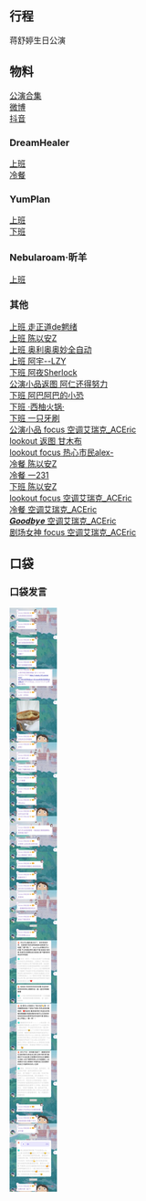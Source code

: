 ## 行程
蒋舒婷生日公演

## 物料
[公演合集](https://www.bilibili.com/video/BV1iP4y13738)<br>
[微博](https://weibo.com/5228056212/L4H5TwHbT)<br>
[抖音](https://www.douyin.com/video/7038100255388241188)
### DreamHealer
[上班](https://weibo.com/6375088879/L4DSDi4sm)<br>
[冷餐](https://weibo.com/6375088879/L4FAlAtEj)<br>
### YumPlan
[上班](https://weibo.com/7335378002/L4DUt0JTI)<br>
[下班](https://weibo.com/7335378002/L4HHIdhks)<br>
### Nebularoam·昕羊
[上班](https://weibo.com/7584954147/L4Ery3xGG)
### 其他
[上班 走正道de魍绪](https://weibo.com/6491366705/L4DQz4EIQ)<br>
[上班 陈以安Z](https://weibo.com/6430855949/L4DW8uhVo)<br>
[上班 奥利奥奥妙全自动](https://weibo.com/6421281458/L4E0o30G7)<br>
[上班 阿宇--LZY](https://weibo.com/5499807573/L4GariYws)<br>
[下班 阿夜Sherlock](https://weibo.com/7591734803/L4HbEv4xJ)<br>
[公演小品返图 阿仁还得努力](https://weibo.com/3984479942/L4HmSDyrX)<br>
[下班 阿巴阿巴的小恐](https://weibo.com/2811830851/L4Hvkd8yg)<br>
[下班 ·西柚火锅·](https://weibo.com/1657088840/L4Ie0vHSI)<br>
[下班 一只牙刷](https://weibo.com/1856999022/L4HM68TRF)<br>
[公演小品 focus 空调艾瑞克_ACEric](https://weibo.com/6284574909/L4PQc7LM8)<br>
[lookout 返图 甘木布](https://weibo.com/2021406677/L4MLRD2hJ)<br>
[lookout focus 热心市民alex-](https://weibo.com/2971625284/L4MhtcvT0J)<br>
[冷餐 陈以安Z](https://weibo.com/6430855949/L4M7G1Lek)<br>
[冷餐 一231](https://weibo.com/6067142592/L4Rd3iw4Z)<br>
[下班 陈以安Z](https://weibo.com/6430855949/L4VkJfqiY)<br>
[lookout focus 空调艾瑞克_ACEric](https://weibo.com/6284574909/L4Q145vSf)<br>
[冷餐 空调艾瑞克_ACEric](https://weibo.com/6284574909/L53MW6T8v)<br>
[𝑮𝒐𝒐𝒅𝒃𝒚𝒆 空调艾瑞克_ACEric](https://weibo.com/6284574909/L57w4l4QO)<br>
[剧场女神 focus 空调艾瑞克_ACEric](https://weibo.com/6284574909/L4ZgV8Eyr)
## 口袋
### 口袋发言
![口袋发言](./pocket48/imgs/messages1.jpeg)<br>


